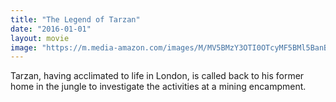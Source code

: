 ```yaml
---
title: "The Legend of Tarzan"
date: "2016-01-01"
layout: movie
image: "https://m.media-amazon.com/images/M/MV5BMzY3OTI0OTcyMF5BMl5BanBnXkFtZTgwNjkxNTAwOTE@._V1_SX300.jpg"
---
```


Tarzan, having acclimated to life in London, is called back to his former home in the jungle to investigate the activities at a mining encampment.
